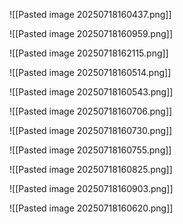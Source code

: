 ![[Pasted image 20250718160437.png]]


![[Pasted image 20250718160959.png]]

![[Pasted image 20250718162115.png]]



![[Pasted image 20250718160514.png]]

![[Pasted image 20250718160543.png]]

![[Pasted image 20250718160706.png]]

![[Pasted image 20250718160730.png]]

![[Pasted image 20250718160755.png]]

![[Pasted image 20250718160825.png]]

![[Pasted image 20250718160903.png]]













![[Pasted image 20250718160620.png]]

